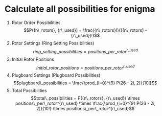 # Calculate all possibilities for enigma

1. Rotor Order Possibilities
$$P({n\_rotors}, {r\_used}) = \frac{{n\_rotors}!}{({n\_rotors} - {r\_used})!}$$
2. Rotor Settings (Ring Setting Possibilities)
$$ring\_setting\_possibilities = positions\_per\_rotor^{r\_used}$$
3. Initial Rotor Positions
$$initial\_rotor\_positions = positions\_per\_rotor^{r\_used}$$
4. Plugboard Settings (Plugboard Possibilities)
$$plugboard\_possibilities = \frac{\prod_{i=0}^{9} P(26 - 2i, 2)}{10!}$$
5. Total Possibilities
$$total\_possibilities = P({n\_rotors}, {r\_used}) \times positions\_per\_rotor^{r\_used} \times \frac{\prod_{i=0}^{9} P(26 - 2i, 2)}{10!} \times positions\_per\_rotor^{r\_used}$$